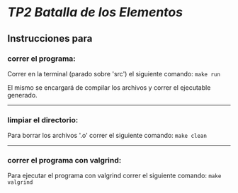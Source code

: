 # ___TP2 Batalla de los Elementos___

## __Instrucciones para__

### __correr el programa__:

Correr en la terminal (parado sobre 'src') el siguiente comando:  ``` make run ``` 

El mismo se encargará de compilar los archivos y correr el ejecutable generado.

---

### __limpiar el directorio__:

Para borrar los archivos '.o' correr el siguiente comando: ``` make clean ``` 

---

### __correr el programa con valgrind__:

Para ejecutar el programa con valgrind correr el siguiente comando: ```make valgrind```